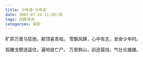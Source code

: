 ```yaml
---
title: 少年游·少年志
date: 2007-07-24 11:20:20
tags: 古典诗词
categories: 宋韵
---
```

旷原万里马狂驰，颠顶喜青枝。
雪飘风肆，心中有志，发奋少年时。

孤雕戈壁逍遥住，遍地是亡尸。
万里群山，前途莫挡，气壮论雄雌。